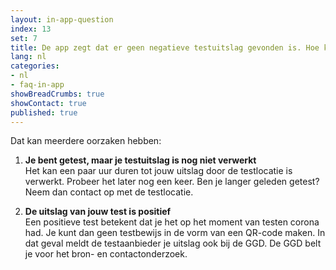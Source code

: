 ```yaml
---
layout: in-app-question
index: 13
set: 7
title: De app zegt dat er geen negatieve testuitslag gevonden is. Hoe kan dit?
lang: nl
categories:
- nl
- faq-in-app
showBreadCrumbs: true
showContact: true
published: true
---
```

Dat kan meerdere oorzaken hebben:

1. **Je bent getest, maar je testuitslag is nog niet verwerkt** <br />
   Het kan een paar uur duren tot jouw uitslag door de testlocatie is verwerkt. Probeer het later nog een keer. Ben je langer geleden getest? Neem dan contact op met de testlocatie.

2. **De uitslag van jouw test is positief** <br />
   Een positieve test betekent dat je het op het moment van testen corona had. Je kunt dan geen testbewijs in de vorm van een QR-code maken. In dat geval meldt de testaanbieder je uitslag ook bij de GGD. De GGD belt je voor het bron- en contactonderzoek.
